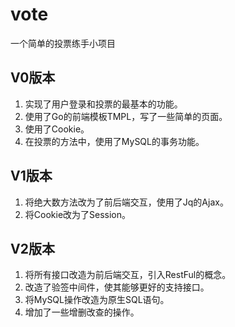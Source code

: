 # vote
一个简单的投票练手小项目

## V0版本
1. 实现了用户登录和投票的最基本的功能。
2. 使用了Go的前端模板TMPL，写了一些简单的页面。
3. 使用了Cookie。
4. 在投票的方法中，使用了MySQL的事务功能。

## V1版本
1. 将绝大数方法改为了前后端交互，使用了Jq的Ajax。
2. 将Cookie改为了Session。

## V2版本
1. 将所有接口改造为前后端交互，引入RestFul的概念。
2. 改造了验签中间件，使其能够更好的支持接口。
3. 将MySQL操作改造为原生SQL语句。
4. 增加了一些增删改查的操作。

